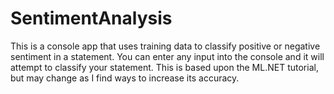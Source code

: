 # SentimentAnalysis

This is a console app that uses training data to classify positive or negative sentiment in a statement. You can enter any input into the console and it will attempt to classify your statement. This is based upon the ML.NET tutorial, but may change as I find ways to increase its accuracy.
